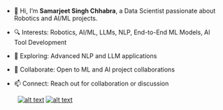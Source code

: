 - 👋 Hi, I’m **Samarjeet Singh Chhabra**, a Data Scientist passionate about Robotics and AI/ML projects.

- 🔍 Interests: Robotics, AI/ML, LLMs, NLP, End-to-End ML Models, AI Tool Development

- 🌱 Exploring: Advanced NLP and LLM applications

- 🤝 Collaborate: Open to ML and AI project collaborations

- 📫 Connect: Reach out for collaboration or discussion


<!-- Please don't remove this: Grab your social icons from https://github.com/carlsednaoui/gitsocial -->
<!-- display the social media buttons in your README -->

‎ ‎ ‎ ‎ ‎‎ ‎‎ ‎ ‎   ‎‎‎‎‎[![alt text][1.1]][1]‎‎
   [![alt text][2.1]][2]
<!-- [![alt text][3.1]][3] -->
<!-- [![alt text][4.1]][4] --> 
<!-- [![alt text][5.1]][5] -->
<!-- [![alt text][6.1]][6] -->


<!-- links to social media icons -->
<!-- no need to change these -->

<!-- icons with padding -->

[1.1]:   https://cdn.exclaimer.com/Handbook%20Images/linkedin-icon_32x32.png (twitter icon with padding)
[2.1]:   https://cdn.exclaimer.com/Handbook%20Images/twitter-icon_32x32.png (facebook icon with padding)
<!-- [3.1]: http://i.imgur.com/yCsTjba.png (google plus icon with padding) -->
<!-- [4.1]: http://i.imgur.com/YckIOms.png (tumblr icon with padding) -->
<!-- [5.1]: http://i.imgur.com/1AGmwO3.png (dribbble icon with padding) -->
<!-- [6.1]: http://i.imgur.com/0o48UoR.png (github icon with padding) -->

<!-- icons without padding -->




<!-- links to your social media accounts -->
<!-- update these accordingly -->

[1]: https://www.linkedin.com/in/samarjeet-singh-chhabra-37411b20b/
[2]: https://twitter.com/Samarjeet2108
<!-- [3]: https://plus.google.com/+CarlSednaoui -->
<!-- [4]: http://carlsed.tumblr.com -->
<!-- [5]: http://dribbble.com/carlsednaoui -->
<!-- [6]: http://www.github.com/carlsednaoui -->

<!-- Please don't remove this: Grab your social icons from https://github.com/carlsednaoui/gitsocial -->
